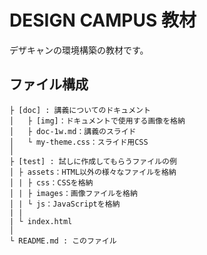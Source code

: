 # DESIGN CAMPUS 教材

デザキャンの環境構築の教材です。  

## ファイル構成

```
├ [doc] : 講義についてのドキュメント
│   ├ [img]：ドキュメントで使用する画像を格納
│   ├ doc-1w.md：講義のスライド
│   └ my-theme.css：スライド用CSS
│
├ [test] : 試しに作成してもらうファイルの例
│ ├ assets：HTML以外の様々なファイルを格納
│ | ├ css：CSSを格納
│ | ├ images：画像ファイルを格納
│ | └ js：JavaScriptを格納
| |
| └ index.html
│
└ README.md : このファイル
```